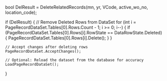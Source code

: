 bool DelResult = DeleteRelatedRecords(mn, yr, VCode, active_wo_no, location_code);

if (DelResult)
{
    // Remove Deleted Rows from DataSet
    for (int i = PageRecordDataSet.Tables[0].Rows.Count - 1; i >= 0; i--)
    {
        if (PageRecordDataSet.Tables[0].Rows[i].RowState == DataRowState.Deleted)
        {
            PageRecordDataSet.Tables[0].Rows[i].Delete();
        }
    }

    // Accept changes after deleting rows
    PageRecordDataSet.AcceptChanges();

    // Optional: Reload the dataset from the database for accuracy
    LoadPageRecordDataSet();
}
